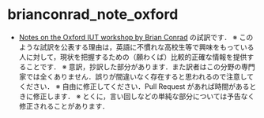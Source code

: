 # brianconrad_note_oxford

* [Notes on the Oxford IUT workshop by Brian Conrad](http://mathbabe.org/2015/12/15/notes-on-the-oxford-iut-workshop-by-brian-conrad/) の試訳です．
※ このような試訳を公表する理由は，英語に不慣れな高校生等で興味をもっている人に対して，現状を把握するための（願わくば）比較的正確な情報を提供することです．
※ 意訳，抄訳した部分があります．また訳者はこの分野の専門家では全くありません．誤りが間違いなく存在すると思われるので注意してください．
※ 自由に修正してください．Pull Request があれば時間があるときに修正します．
※ とくに，言い回しなどの単純な部分については予告なく修正されることがあります．
